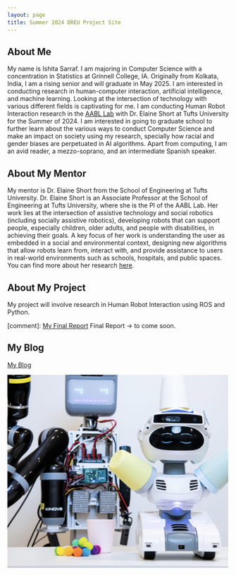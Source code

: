 ```yaml
---
layout: page
title: Summer 2024 DREU Project Site
---
```


## About Me

My name is Ishita Sarraf. I am majoring in Computer Science with a concentration in Statistics at Grinnell College, IA. Originally from Kolkata, India, I am a rising senior and will graduate in May 2025. I am interested in conducting research in human-computer interaction, artificial intelligence, and machine learning. Looking at the intersection of technology with various different fields is captivating for me. I am conducting Human Robot Interaction research in the [AABL Lab](https://aabl.cs.tufts.edu/index.html) with Dr. Elaine Short at Tufts University for the Summer of 2024. I am interested in going to graduate school to further learn about the various ways to conduct Computer Science and make an impact on society using my research, specially how racial and gender biases are perpetuated in AI algorithms. Apart from computing, I am an avid reader, a mezzo-soprano, and an intermediate Spanish speaker. 


## About My Mentor

My mentor is Dr. Elaine Short from the School of Engineering at Tufts University. Dr. Elaine Short is an Associate Professor at the School of Engineering at Tufts University, where she is the PI of the AABL Lab. Her work lies at the intersection of assistive technology and social robotics (including socially assistive robotics), developing robots that can support people, especially children, older adults, and people with disabilities, in achieving their goals. A key focus of her work is understanding the user as embedded in a social and environmental context, designing new algorithms that allow robots learn from, interact with, and provide assistance to users in real-world environments such as schools, hospitals, and public spaces. You can find more about her research [here](https://eshort.github.io). 

## About My Project

My project will involve research in Human Robot Interaction using ROS and Python.  

[comment]: [My Final Report](../files/DREU_Milestone4_FinalReport.pdf)
Final Report -> to come soon. 

## My Blog

[My Blog](../blog2)

<img src="/assets/img/aabl_lab.png" alt="aabl" width="800"/>
